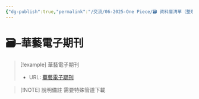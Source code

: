 ```yaml
---
{"dg-publish":true,"permalink":"/交流/06-2025-One Piece/🗃️ 資料庫清單（整理中）/華藝電子期刊/","title":"華藝電子期刊","tags":["🗃️資料庫","研究論文"],"noteIcon":"3","created":"2025-05-29T12:51:29.000+08:00","updated":"2025-05-29T21:16:19.000+08:00"}
---
```




# 🗃️–華藝電子期刊



> [!example] 華藝電子期刊
> - URL: [華藝電子期刊](https://www.airitilibrary.com/)



> [!NOTE] 說明備註
> 需要特殊管道下載


